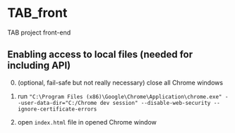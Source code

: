 # TAB_front
 TAB project front-end


## Enabling access to local files (needed for including API)

0. (optional, fail-safe but not really necessary) close all Chrome windows

1. run ```"C:\Program Files (x86)\Google\Chrome\Application\chrome.exe" --user-data-dir="C:/Chrome dev session" --disable-web-security --ignore-certificate-errors```

2. open ```index.html``` file in opened Chrome window
